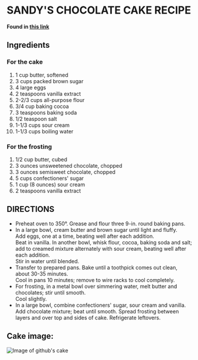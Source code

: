# SANDY'S CHOCOLATE CAKE RECIPE
**Found in [this link](https://www.tasteofhome.com/recipes/sandy-s-chocolate-cake)**

## Ingredients 
### For the cake
1.  1 cup butter, softened
2.  3 cups packed brown sugar
3.  4 large eggs
4.  2 teaspoons vanilla extract
5.  2-2/3 cups all-purpose flour
6.  3/4 cup baking cocoa
7.  3 teaspoons baking soda
8.  1/2 teaspoon salt
9.  1-1/3 cups sour cream
10. 1-1/3 cups boiling water

### For the frosting
1.  1/2 cup butter, cubed
2.  3 ounces unsweetened chocolate, chopped
3.  3 ounces semisweet chocolate, chopped
4.  5 cups confectioners' sugar
5.  1 cup (8 ounces) sour cream
6.  2 teaspoons vanilla extract

## DIRECTIONS

- Preheat oven to 350°. Grease and flour three 9-in. round baking pans.
- In a large bowl, cream butter and brown sugar until light and fluffy.  
Add eggs, one at a time, beating well after each addition.  
Beat in vanilla. In another bowl, whisk flour, cocoa, baking soda and salt; add to creamed mixture alternately with sour cream, beating well after each addition.  
Stir in water until blended.
- Transfer to prepared pans. Bake until a toothpick comes out clean, about 30-35 minutes.  
Cool in pans 10 minutes; remove to wire racks to cool completely.
- For frosting, in a metal bowl over simmering water, melt butter and chocolates; stir until smooth.  
Cool slightly.
- In a large bowl, combine confectioners' sugar, sour cream and vanilla.  
Add chocolate mixture; beat until smooth. Spread frosting between layers and over top and sides of cake. Refrigerate leftovers.

## Cake image:
![Image of github's cake](https://cdn2.tmbi.com/TOH/Images/Photos/37/300x300/exps957_TH143195C09_04_4b.jpg)
